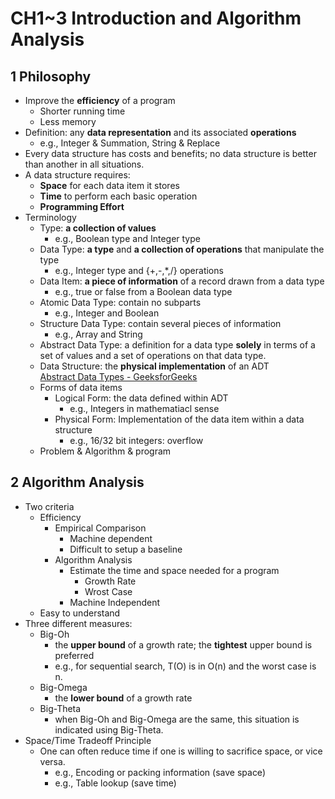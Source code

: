 # CH1~3 Introduction and Algorithm Analysis

## 1 Philosophy
- Improve the **efficiency** of a program   
    - Shorter running time
    - Less memory
- Definition: any **data representation** and its associated **operations** 
    - e.g., Integer & Summation, String & Replace
- Every data structure has costs and benefits; no data structure is better than another in all situations.
- A data structure requires: 
    - **Space** for each data item it stores
    - **Time** to perform each basic operation
    - **Programming Effort**
- Terminology
    - Type: **a collection of values**      
        - e.g., Boolean type and Integer type
    - Data Type: **a type** and **a collection of operations** that manipulate the type     
        - e.g., Integer type and {+,-,\*,/} operations
    - Data Item: **a piece of information** of a record drawn from a data type     
        - e.g., true or false from a Boolean data type
    - Atomic Data Type: contain no subparts     
        - e.g., Integer and Boolean
    - Structure Data Type: contain several pieces of information     
        - e.g., Array and String
    - Abstract Data Type: a definition for a data type **solely** in terms of a set of values and a set of operations on that data type.
    - Data Structure: the **physical implementation** of an ADT       
        [Abstract Data Types - GeeksforGeeks](https://www.geeksforgeeks.org/abstract-data-types/)      
    - Forms of data items      
        - Logical Form: the data defined within ADT        
            - e.g., Integers in mathematiacl sense
        - Physical Form: Implementation of the data item within a data structure           
            - e.g., 16/32 bit integers: overflow
    - Problem & Algorithm & program
## 2 Algorithm Analysis
- Two criteria
    - Efficiency
        - Empirical Comparison
            - Machine dependent
            - Difficult to setup a baseline
        - Algorithm Analysis
            - Estimate the time and space needed for a program
                - Growth Rate
                - Wrost Case
            - Machine Independent
    - Easy to understand
- Three different measures:
    - Big-Oh     
        - the **upper bound** of a growth rate; the **tightest** upper bound is preferred
        - e.g., for sequential search, T(O) is in O(n) and the worst case is n.
    - Big-Omega       
        - the **lower bound** of a growth rate
    - Big-Theta 
        - when Big-Oh and Big-Omega are the same, this situation is indicated using Big-Theta.
- Space/Time Tradeoff Principle
    - One can often reduce time if one is willing to sacrifice space, or vice versa.
        - e.g., Encoding or packing information (save space)
        - e.g., Table lookup (save time)
